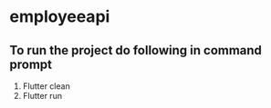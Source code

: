 # employeeapi

## To run the project do following in command prompt
1. Flutter clean
2. Flutter run
